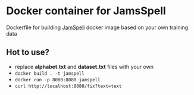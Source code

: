 # Docker container for JamsSpell

Dockerfile for building [JamSpell](https://github.com/bakwc/JamSpell) docker image based on your own training data

## Hot to use?
* replace **alphabet.txt** and **dataset.txt** files with your own
* ```docker build . -t jamspell```
* ```docker run -p 8080:8080 jamspell```
* ```curl http://localhost:8080/fix?text=text```
